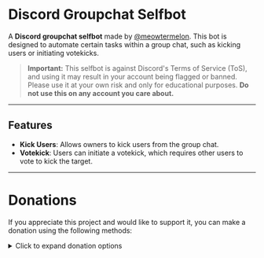 # Discord Groupchat Selfbot

A **Discord groupchat selfbot** made by [@meowtermelon](https://t.me/meowtermelon). This bot is designed to automate certain tasks within a group chat, such as kicking users or initiating votekicks. 

> **Important:** This selfbot is against Discord's Terms of Service (ToS), and using it may result in your account being flagged or banned. Please use it at your own risk and only for educational purposes. **Do not use this on any account you care about.**

---

## Features

- **Kick Users**: Allows owners to kick users from the group chat.
- **Votekick**: Users can initiate a votekick, which requires other users to vote to kick the target.

---

# Donations

If you appreciate this project and would like to support it, you can make a donation using the following methods:

<details>
  <summary>Click to expand donation options</summary>

  ### Cryptocurrency Donations

  - **Litecoin (LTC)**: `LhoGMEaiXnDX5QMmp6PYGU25a2V6UZo65H`
  - **Etherium (ETH)**: `0xa7a23A72D10F75cB3d2D7ae56634a4921C376D82`

  Every donation helps improve the bot and add new features. Thank you for your support!

</details>

